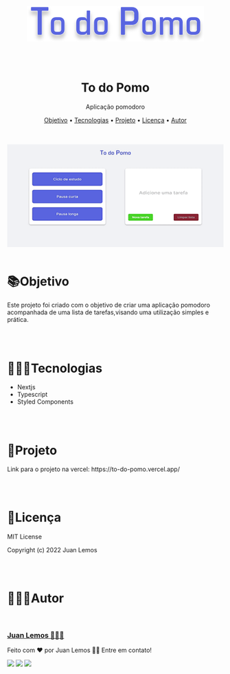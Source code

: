<br>
<br>
<p align='center'>
  <img src='./filesReadme/to-do-pomo.svg'>
</p>
<br>
<br>
<h1 align='center'>To do Pomo</h1>
<p align='center'>Aplicação pomodoro</p>

<p align="center">
 <a href="#objetivo">Objetivo</a> •
 <a href="#tecnologias">Tecnologias</a> •
 <a href="#projeto">Projeto</a> • 
 <a href="#licenca">Licença</a> • 
 <a href="#autor">Autor</a>
</p>

<br>
<br>

<img src='./filesReadme/to-do-pomo.gif'>


<br>
<br>
<h1 id='objetivo'>📚Objetivo</h1>
<p>
  Este projeto foi criado com o objetivo de criar uma aplicação pomodoro acompanhada de uma lista de tarefas,visando uma utilização simples e prática.
</p>

<br>
<br>
<h1 id='tecnologias'>👨🏿‍💻Tecnologias</h1>
<p>
  <ul>
    <li>Nextjs</li>
    <li>Typescript</li>
    <li>Styled Components</li>
  </ul>
</p>

<br>
<br>
<h1 id='projeto'>🔗Projeto</h1>
<p>
  Link para o projeto na vercel: <a>https://to-do-pomo.vercel.app/</a>
</p>

<br>
<br>
<h1 id='licenca'>📃Licença</h1>
<p>
MIT License

Copyright (c) 2022 Juan Lemos
</p>

<br>
<br>
<h1 id='autor'>👨🏿‍🦱Autor</h1>
<img style="border-radius: 50%;" src="https://avatars.githubusercontent.com/u/97101332?v=4" width="100px;" alt=""/>
<a href="https://www.linkedin.com/in/juan-lemos-75830b1a2/" title="Linkedin"> <h3>Juan Lemos 👨🏿‍💻</h3></a>

<p>
  Feito com ❤️ por Juan Lemos 👋🏽 Entre em contato!
</p>

<div>
  <a href="https://instagram.com/_juan.lemos_" target="_blank"><img src="https://img.shields.io/badge/-Instagram-%23E4405F?style=for-the-badge&logo=instagram&logoColor=white" target="_blank"></a>
  <a href = "mailto:juansanjuan.dev@gmail.com"><img src="https://img.shields.io/badge/-juansanjuan.dev@gmail.com-%23333?style=for-the-badge&logo=gmail&logoColor=white" target="_blank"></a>
  <a href="https://www.linkedin.com/in/juan-lemos-75830b1a2/" target="_blank"><img src="https://img.shields.io/badge/-LinkedIn-%230077B5?style=for-the-badge&logo=linkedin&logoColor=white" target="_blank"></a> 
</div>
